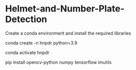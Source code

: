 # Helmet-and-Number-Plate-Detection
Create a conda environment and install the required libraries

conda create -n hnpdr python=3.9

conda activate hnpdr

pip install opencv-python numpy tensorflow imutils
